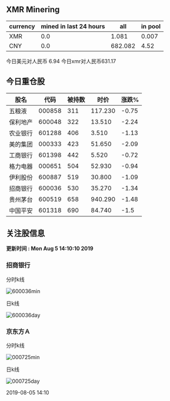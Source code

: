 ## XMR Minering

|currency|mined in last 24 hours|all|in pool|
|---|---|---|---|
|XMR|0.0|1.081|0.007|
|CNY|0.0|682.082|4.52|

今日美元对人民币 6.94	今日xmr对人民币631.17


## 今日重仓股 

|股名|代码|被持数|时价|涨跌%|
|---|---|---|---|---|
|五粮液|000858|311|117.230|-0.75|
|保利地产|600048|322|13.510|-2.24|
|农业银行|601288|406|3.510|-1.13|
|美的集团|000333|423|51.650|-2.09|
|工商银行|601398|442|5.520|-0.72|
|格力电器|000651|504|52.930|-0.94|
|伊利股份|600887|519|30.800|-1.09|
|招商银行|600036|530|35.270|-1.34|
|贵州茅台|600519|658|940.290|-1.48|
|中国平安|601318|690|84.740|-1.5|

## 关注股信息
**更新时间 : Mon Aug  5 14:10:10 2019**
### 招商银行 
分时k线

![600036min](http://image.sinajs.cn/newchart/min/n/sh600036.gif)

日k线

![600036day](http://image.sinajs.cn/newchart/daily/n/sh600036.gif)

### 京东方Ａ 
分时k线

![000725min](http://image.sinajs.cn/newchart/min/n/sz000725.gif)

日k线

![000725day](http://image.sinajs.cn/newchart/daily/n/sz000725.gif)

2019-08-05 14:10